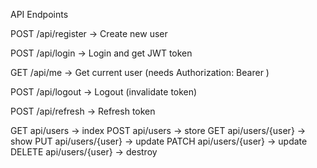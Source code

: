 API Endpoints

POST /api/register → Create new user

POST /api/login → Login and get JWT token

GET /api/me → Get current user (needs Authorization: Bearer <token>)

POST /api/logout → Logout (invalidate token)

POST /api/refresh → Refresh token


GET    api/users          -> index
POST   api/users          -> store
GET    api/users/{user}   -> show
PUT    api/users/{user}   -> update
PATCH  api/users/{user}   -> update
DELETE api/users/{user}   -> destroy